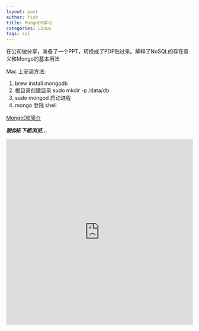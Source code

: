 ```yaml
---
layout: post
author: fish
title: MongoDB学习 
categories: Linux
tags: sql 
---
```


在公司做分享，准备了一个PPT，转换成了PDF贴过来。解释了NoSQL的存在意义和Mongo的基本用法

Mac 上安装方法:


1. brew install mongodb
2. 根目录创建目录  sudo mkdir -p /data/db 
3. sudo mongod 启动进程
4. mongo 登陆 shell

[MongoDB简介](https://github.com/fish267/fish267.github.com/raw/master/assets/mongodb.pdf)

<!--more-->

***貌似IE下能浏览...***

<embed width="100%" height = '500' src="https://github.com/fish267/fish267.github.com/raw/master/assets/mongodb.pdf"> </embed>

